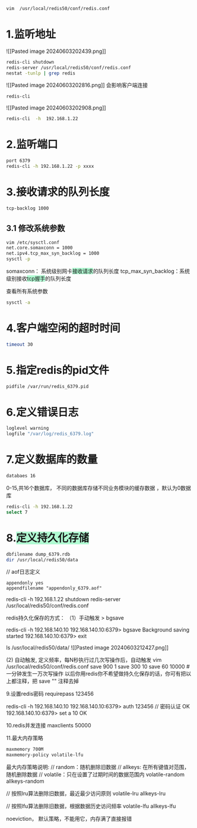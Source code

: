 ```bash
vim  /usr/local/redis50/conf/redis.conf
```

# 1.监听地址
![[Pasted image 20240603202439.png]]
```bash title:重启服务
redis-cli shutdown
redis-server /usr/local/redis50/conf/redis.conf
nestat -tunlp | grep redis
```
![[Pasted image 20240603202816.png]]
会影响客户端连接
```bash
redis-cli
```
![[Pasted image 20240603202908.png]]
```bash
redis-cli  -h  192.168.1.22
```
# 2.监听端口
```bash
port 6379
redis-cli -h 192.168.1.22 -p xxxx
```
# 3.接收请求的队列长度
```bash
tcp-backlog 1000
```
## 3.1 修改系统参数
```bash
vim /etc/sysctl.conf
net.core.somaxconn = 1000
net.ipv4.tcp_max_syn_backlog = 1000
sysctl -p
```
somaxconn：                 系统级别网卡<span style="background:#affad1">接收请求</span>的队列长度
tcp_max_syn_backlog：系统级别接收<span style="background:#affad1">tcp握手</span>的队列长度

查看所有系统参数
```bash
sysctl -a 
```

# 4.客户端空闲的超时时间
```bash
timeout 30
```
# 5.指定redis的pid文件
```bash
pidfile /var/run/redis_6379.pid
```
# 6.定义错误日志
```bash
loglevel warning
logfile "/var/log/redis_6379.log"
```
# 7.定义数据库的数量
```bash
databaes 16
```
0-15,共16个数据库， 不同的数据库存储不同业务模块的缓存数据 ，默认为0数据库
```bash title:切换数据库
redis-cli -h 192.168.1.22
select 7 
```
# 8.<span style="background:#affad1">定义持久化存储</span>

```bash title:rdb数据文件，快照形式
dbfilename dump_6379.rdb
dir /usr/local/redis50/data
```
// aof日志定义
```b
appendonly yes
appendfilename "appendonly_6379.aof"
```

redis-cli -h 192.168.1.22 shutdown
redis-server /usr/local/redis50/conf/redis.conf


redis持久化保存的方式：
（1）手动触发 > bgsave

redis-cli -h 192.168.140.10
192.168.140.10:6379> bgsave
Background saving started
192.168.140.10:6379> exit

ls /usr/local/redis50/data/
![[Pasted image 20240603212427.png]]

(2)  自动触发, 定义频率，每N秒执行过几次写操作后，自动触发
vim  /usr/local/redis50/conf/redis.conf
save 900 1
save 300 10
save 60 10000 # 一分钟发生一万次写操作
以后你用redis你不希望做持久化保存的话，你可有把以上都注释，把 save "" 注释去掉



 9.设置redis密码
 requirepass 123456
 
 redis-cli -h 192.168.140.10 
 192.168.140.10:6379> auth 123456     // 密码认证 
 OK 
 192.168.140.10:6379> set a 10 OK


 10.redis并发连接
 maxclients 50000
 
11.最大内存策略
```bash
maxmemory 700M
maxmemory-policy volatile-lfu
```

最大内存策略说明:
// random：随机删除旧数据
// allkeys: 在所有键值对范围，随机删除数据
// volatile：只在设置了过期时间的数据范围内
volatile-random
allkeys-random

// 按照lru算法删除旧数据，最近最少访问原则
volatile-lru
allkeys-lru

// 按照lfu算法删除旧数据，根据数据历史访问频率
volatile-lfu
allkeys-lfu

noeviction， 默认策略，不能用它，内存满了直接报错
